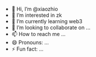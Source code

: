 - 👋 Hi, I’m @xiaozhio
- 👀 I’m interested in zk
- 🌱 I’m currently learning web3
- 💞️ I’m looking to collaborate on ...
- 📫 How to reach me ...
- 😄 Pronouns: ...
- ⚡ Fun fact: ...

<!---
xiaozhio/xiaozhio is a ✨ special ✨ repository because its `README.md` (this file) appears on your GitHub profile.
You can click the Preview link to take a look at your changes.
--->
